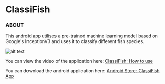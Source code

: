 # ClassiFish

### ABOUT
This android app utilises a pre-trained machine learning model based on Google's InceptionV3 and uses it to classify different fish species.

![alt text](https://github.com/aloychow/ClassiFish/blob/main/images/image_1.png "Overview")

You can view the video of the application here:
[ClassiFish: How to use](https://www.youtube.com/watch?v=AVlXAp0C_gU&feature=emb_title)

You can download the android application here:
[Android Store: ClassiFish App](https://play.google.com/store/apps/details?id=com.aloy.ClassiFish)
